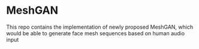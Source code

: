 # MeshGAN
This repo contains the implementation of newly proposed MeshGAN, which would be able to generate face mesh sequences based on human audio input
